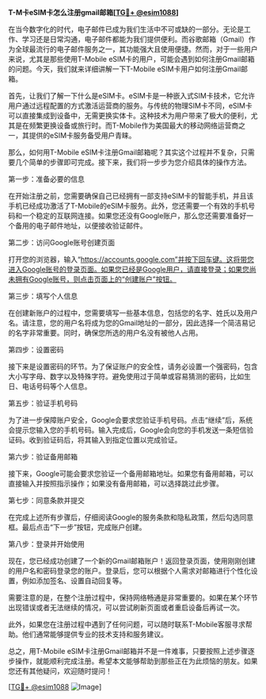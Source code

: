 **T-M卡eSIM卡怎么注册gmail邮箱[[TG💪+ @esim1088](https://t.me/s/esim1088)]**

在当今数字化的时代，电子邮件已成为我们生活中不可或缺的一部分。无论是工作、学习还是日常沟通，电子邮件都能为我们提供便利。而谷歌邮箱（Gmail）作为全球最流行的电子邮件服务之一，其功能强大且使用便捷。然而，对于一些用户来说，尤其是那些使用T-Mobile eSIM卡的用户，可能会遇到如何注册Gmail邮箱的问题。今天，我们就来详细讲解一下T-Mobile eSIM卡用户如何注册Gmail邮箱。

首先，让我们了解一下什么是eSIM卡。eSIM卡是一种嵌入式SIM卡技术，它允许用户通过远程配置的方式激活运营商的服务。与传统的物理SIM卡不同，eSIM卡可以直接集成到设备中，无需更换实体卡。这种技术为用户带来了极大的便利，尤其是在频繁更换设备或旅行时。而T-Mobile作为美国最大的移动网络运营商之一，其提供的eSIM卡服务备受用户青睐。

那么，如何用T-Mobile eSIM卡注册Gmail邮箱呢？其实这个过程并不复杂，只需要几个简单的步骤即可完成。接下来，我们将一步步为您介绍具体的操作方法。

第一步：准备必要的信息

在开始注册之前，您需要确保自己已经拥有一部支持eSIM卡的智能手机，并且该手机已经成功激活了T-Mobile的eSIM卡服务。此外，您还需要一个有效的手机号码和一个稳定的互联网连接。如果您还没有Google账户，那么您还需要准备好一个备用的电子邮件地址，以便接收验证邮件。

第二步：访问Google账号创建页面

打开您的浏览器，输入“https://accounts.google.com”并按下回车键。这将带您进入Google账号的登录页面。如果您已经是Google用户，请直接登录；如果您尚未拥有Google账号，则点击页面上的“创建账户”按钮。

第三步：填写个人信息

在创建新账户的过程中，您需要填写一些基本信息，包括您的名字、姓氏以及用户名。请注意，您的用户名将成为您的Gmail地址的一部分，因此选择一个简洁易记的名字非常重要。同时，确保您所选的用户名没有被他人占用。

第四步：设置密码

接下来是设置密码的环节。为了保证账户的安全性，请务必设置一个强密码，包含大小写字母、数字以及特殊字符。避免使用过于简单或容易猜测的密码，比如生日、电话号码等个人信息。

第五步：验证手机号码

为了进一步保障账户安全，Google会要求您验证手机号码。点击“继续”后，系统会提示您输入您的手机号码。输入完成后，Google会向您的手机发送一条短信验证码。收到验证码后，将其输入到指定位置以完成验证。

第六步：验证备用邮箱

接下来，Google可能会要求您验证一个备用邮箱地址。如果您有备用邮箱，可以直接输入并按照指示操作；如果没有备用邮箱，可以选择跳过此步骤。

第七步：同意条款并提交

在完成上述所有步骤后，仔细阅读Google的服务条款和隐私政策，然后勾选同意框。最后点击“下一步”按钮，完成账户创建。

第八步：登录并开始使用

现在，您已经成功创建了一个新的Gmail邮箱账户！返回登录页面，使用刚刚创建的用户名和密码登录您的账户。登录后，您可以根据个人需求对邮箱进行个性化设置，例如添加签名、设置自动回复等。

需要注意的是，在整个注册过程中，保持网络畅通是非常重要的。如果在某个环节出现错误或者无法继续的情况，可以尝试刷新页面或者重启设备后再试一次。

此外，如果您在注册过程中遇到了任何问题，可以随时联系T-Mobile客服寻求帮助。他们通常能够提供专业的技术支持和服务建议。

总之，用T-Mobile eSIM卡注册Gmail邮箱并不是一件难事，只要按照上述步骤逐步操作，就能顺利完成注册。希望本文能够帮助到那些正在为此烦恼的朋友。如果您还有其他疑问，欢迎随时提问！

[[TG💪+ @esim1088](https://t.me/s/esim1088) ![Image](https://i.postimg.cc/4NQfJmqS/Snipaste-2025-05-13-00-14-12.png)]